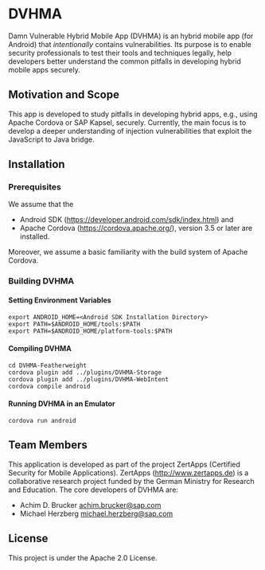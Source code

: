 # DVHMA
Damn Vulnerable Hybrid Mobile App (DVHMA) is an hybrid mobile app (for
Android) that *intentionally* contains vulnerabilities. Its purpose is
to enable security professionals to test their tools and techniques
legally, help developers better understand the common pitfalls in
developing hybrid mobile apps securely.

## Motivation and Scope
This app is developed to study pitfalls in developing hybrid apps,
e.g., using Apache Cordova or SAP Kapsel, securely. Currently, the
main focus is to develop a deeper understanding of injection
vulnerabilities that exploit the JavaScript to Java bridge.

## Installation
### Prerequisites
We assume that the
* Android SDK (https://developer.android.com/sdk/index.html) and 
* Apache Cordova (https://cordova.apache.org/), version 3.5 or later
are installed. 

Moreover, we assume a basic familiarity with the build system of 
Apache Cordova.

### Building DVHMA
#### Setting Environment Variables
    export ANDROID_HOME=<Android SDK Installation Directory>
    export PATH=$ANDROID_HOME/tools:$PATH
    export PATH=$ANDROID_HOME/platform-tools:$PATH

#### Compiling DVHMA
    cd DVHMA-Featherweight
    cordova plugin add ../plugins/DVHMA-Storage
    cordova plugin add ../plugins/DVHMA-WebIntent 
    cordova compile android

#### Running DVHMA in an Emulator
    cordova run android 

## Team Members
This application is developed as part of the project ZertApps
(Certified Security for Mobile Applications). ZertApps
(http://www.zertapps.de) is a collaborative research project funded by
the German Ministry for Research and Education. The core developers of
DVHMA are:
* Achim D. Brucker <achim.brucker@sap.com>
* Michael Herzberg <michael.herzberg@sap.com>

## License
This project is under the Apache 2.0 License. 
